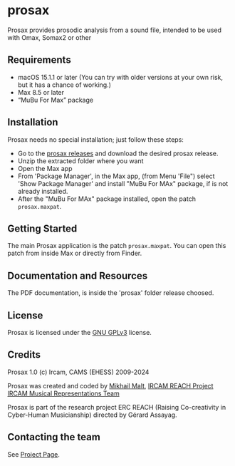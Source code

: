 # prosax
Prosax provides prosodic analysis from a sound file, intended to be used with Omax, Somax2 or other

## Requirements

* macOS 15.1.1 or later (You can try with older versions at your own risk, but it has a chance of working.)
* Max 8.5 or later
* “MuBu For Max” package

## Installation

Prosax needs no special installation; just follow these steps:

- Go to the [prosax releases](https://github.com/DYCI2/prosax/releases) and download the desired prosax release.
- Unzip the extracted folder where you want
- Open the Max app
- From 'Package Manager', in the Max app, (from Menu 'File") select 'Show Package Manager' and install "MuBu For MAx" package, if is not already installed.
- After the "MuBu For MAx" package installed, open the patch `prosax.maxpat`.
  
## Getting Started
The main Prosax application is the patch `prosax.maxpat`. You can open this patch from inside Max or directly from Finder.

## Documentation and Resources

The PDF documentation, is inside the 'prosax' folder release choosed. 

## License

Prosax is licensed under the [GNU GPLv3](https://www.gnu.org/licenses/gpl-3.0.html) license.

## Credits

Prosax 1.0 (c) Ircam, CAMS (EHESS) 2009-2024

Prosax was created and coded by  [Mikhail Malt](https://www.ircam.fr/person/mikhail-malt),
[IRCAM REACH Project](https://www.ircam.fr/projects/pages/reach-project)
[IRCAM Musical Representations Team](http://repmus.ircam.fr/home)  

Prosax is part of the research project ERC REACH (Raising Co-creativity in Cyber-Human Musicianship) directed by Gérard Assayag.

## Contacting the team

See [Project Page](https://digitaljazz.fr).
